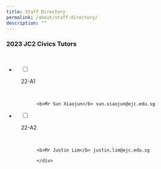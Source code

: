 ```yaml
---
title: Staff Directory
permalink: /about/staff-directory/
description: ""
---
```

### 2023 JC2 Civics Tutors

<ul class="jekyllcodex_accordion">

  <li>

    <input type="checkbox" id="accordion1">

    <label for="accordion1">22-A1</label>

    <div>
			
			<b>Mr Sun Xiaojun</b> sun.xiaojun@ejc.edu.sg
			
</div>

</li>
	<li>

    <input type="checkbox" id="accordion2">

    <label for="accordion2">22-A2</label>

    <div>
			
			<b>Mr Justin Lim</b> justin.lim@ejc.edu.sg
			
			</div>

</li>
